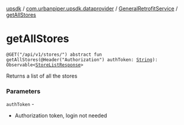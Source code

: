 [upsdk](../../index.md) / [com.urbanpiper.upsdk.dataprovider](../index.md) / [GeneralRetrofitService](index.md) / [getAllStores](./get-all-stores.md)

# getAllStores

`@GET("/api/v1/stores/") abstract fun getAllStores(@Header("Authorization") authToken: `[`String`](https://kotlinlang.org/api/latest/jvm/stdlib/kotlin/-string/index.html)`): Observable<`[`StoreListResponse`](../../com.urbanpiper.upsdk.model.networkresponse/-store-list-response/index.md)`>`

Returns a list of all the stores

### Parameters

`authToken` -
* Authorization token, login not needed
